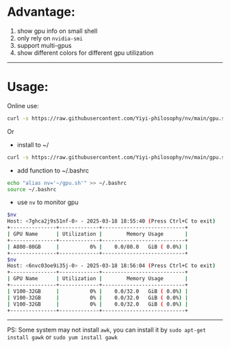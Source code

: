# Advantage:
1. show gpu info on small shell
2. only rely on `nvidia-smi`
3. support multi-gpus
4. show different colors for different gpu utilization

---

# Usage:
Online use:
```bash
curl -s https://raw.githubusercontent.com/Yiyi-philosophy/nv/main/gpu.sh | bash
```

Or 
-  install to ~/
```bash
curl -s https://raw.githubusercontent.com/Yiyi-philosophy/nv/main/gpu.sh > ~/gpu.sh && chmod +x ~/gpu.sh
```

- add function to ~/.bashrc
```bash
echo "alias nv='~/gpu.sh'" >> ~/.bashrc
source ~/.bashrc
```

- use `nv` to monitor gpu
```bash
$nv
Host: <7ghca2j9s51nf-0> - 2025-03-18 18:55:40 (Press Ctrl+C to exit)
+---------------+-------------+---------------------------+
| GPU Name      | Utilization |        Memory Usage       |
+---------------+-------------+---------------------------+
| A800-80GB     |          0% |    0.0/80.0   GiB ( 0.0%) |
+---------------+-------------+---------------------------+
$nv
Host: <6nvc03oe9i35j-0> - 2025-03-18 18:56:04 (Press Ctrl+C to exit)
+---------------+-------------+---------------------------+
| GPU Name      | Utilization |        Memory Usage       |
+---------------+-------------+---------------------------+
| V100-32GB     |          0% |    0.0/32.0   GiB ( 0.0%) |
| V100-32GB     |          0% |    0.0/32.0   GiB ( 0.0%) |
| V100-32GB     |          0% |    0.0/32.0   GiB ( 0.0%) |
+---------------+-------------+---------------------------+
```

---

PS: Some system may not install `awk`, you can install it by `sudo apt-get install gawk` or `sudo yum install gawk`
